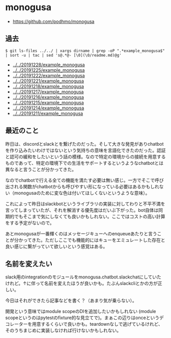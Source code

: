 # monogusa

- https://github.com/podhmo/monogusa

## 過去

```
$ git ls-files ../../ | xargs dirname | grep -oP ".*example_monogusa$" | sort -u | tac | sed 's@.*@- [\0](\0/readme.md)@g'
```

- [../../20191228/example_monogusa](../../20191228/example_monogusa/readme.md)
- [../../20191225/example_monogusa](../../20191225/example_monogusa/readme.md)
- [../../20191222/example_monogusa](../../20191222/example_monogusa/readme.md)
- [../../20191221/example_monogusa](../../20191221/example_monogusa/readme.md)
- [../../20191218/example_monogusa](../../20191218/example_monogusa/readme.md)
- [../../20191217/example_monogusa](../../20191217/example_monogusa/readme.md)
- [../../20191216/example_monogusa](../../20191216/example_monogusa/readme.md)
- [../../20191215/example_monogusa](../../20191215/example_monogusa/readme.md)
- [../../20191214/example_monogusa](../../20191214/example_monogusa/readme.md)
- [../../20191211/example_monogusa](../../20191211/example_monogusa/readme.md)

## 最近のこと

昨日は、discordとslackとを繋げたのだった。そして大きな発見がありchatbotを作り込みたいわけではないという気持ちの意味を言語化できたのだった。認証と認可の緩和をしたいという話の模様。なので特定の環境からの接続を用意するものであって、特定の環境下での生活をサポートするというようなchatbotとは異なると言うことが分かってきた。

なのでchatbotで行える全ての機能を満たす必要は無い感じ。一方でそこで呼び出される関数がchatbotからも呼びやすい形になっている必要はあるかもしれない（monogusaのために変な色は付いてほしくないというような意味）。

これによって昨日はslackbotというライブラリの実装に対してわりと不平不満を言ってしまっていたが、それを解消する優先度はだいぶ下がった。bot自体は同期的でもそこまで気にしなくても良いかもしれない。ここではコストの高い計算をする予定がないので。

あとmonogusaが一番輝くのはメッセージキューへのenqueueあたりと言うことが分かってきた。ただしここでも機能的にはキューをエミュレートした存在と良い感じに繋がっていて欲しいという感覚はある。

## 名前を変えたい

slack用のintegrationのモジュールをmonogusa.chatbot.slackchatにしていたけれど。↑に伴って名前を変えたほうが良いかも。たぶんslackcliとかの方が正しい。

今日はそれができたら記事などを書く？（あまり気が乗らない）。

開発という意味ではmodule scopeのDIを追加したいかもしれない (module scopeというのはpytestのfixture的な見立てで)。まぁこの辺りはonceというデコレーターを用意するくらいで良いかも。teardownなしで逃げているけれど、そのうちまじめに実装しなければ行けないかもしれない。
